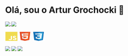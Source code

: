 <h1>Olá, sou o Artur Grochocki 👋</h1>

<a href="https://github.com/Artur7798/github-readme-stats">
  <img height=200 align="center" src="https://github-readme-stats.vercel.app/api?username=Artur7798" />
</a>
<a href="https://github.com/Artur7798/convoychat">
  <img height=200 align="center" src="https://github-readme-stats.vercel.app/api/top-langs?username=Artur7798&layout=compact&langs_count=8&card_width=320" />
</a>

<div style="display: inline_block"><br>
  <img align="center" alt="Rafa-Js" height="30" width="40" src="https://raw.githubusercontent.com/devicons/devicon/master/icons/javascript/javascript-plain.svg">
  <img align="center" alt="Rafa-HTML" height="30" width="40" src="https://raw.githubusercontent.com/devicons/devicon/master/icons/html5/html5-original.svg">
  <img align="center" alt="Rafa-CSS" height="30" width="40" src="https://raw.githubusercontent.com/devicons/devicon/master/icons/css3/css3-original.svg">
</div>

<br/>

<div> 
  <a href="https://www.instagram.com/arturgrochocki/" target="_blank"><img src="https://img.shields.io/badge/-Instagram-%23E4405F?style=for-the-badge&logo=instagram&logoColor=white" target="_blank"></a>
  <a href = "mailto:Arturcwgrochocki@gmail.com@gmail.com"><img src="https://img.shields.io/badge/-Gmail-%23333?style=for-the-badge&logo=gmail&logoColor=white" target="_blank"></a>
  <a href="https://www.linkedin.com/in/artur-grochocki-322777156/" target="_blank"><img src="https://img.shields.io/badge/-LinkedIn-%230077B5?style=for-the-badge&logo=linkedin&logoColor=white" target="_blank"></a> 
  
</div>
